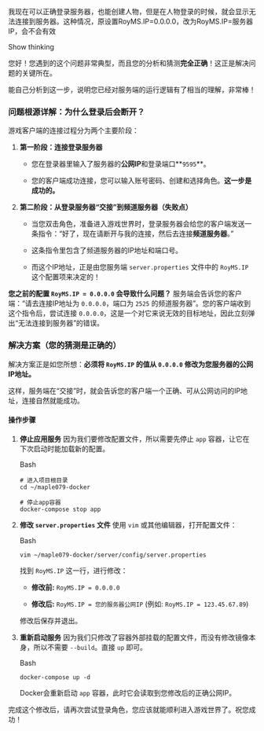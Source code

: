 我现在可以正确登录服务器，也能创建人物，但是在人物登录的时候，就会显示无法连接到服务器。这种情况，原设置RoyMS.IP=0.0.0.0，改为RoyMS.IP=服务器IP，会不会有效

Show thinking

您好！您遇到的这个问题非常典型，而且您的分析和猜测**完全正确**！这正是解决问题的关键所在。

能自己分析到这一步，说明您已经对服务端的运行逻辑有了相当的理解，非常棒！

### 问题根源详解：为什么登录后会断开？

游戏客户端的连接过程分为两个主要阶段：

1. **第一阶段：连接登录服务器**
    
    - 您在登录器里输入了服务器的**公网IP**和登录端口**`9595`**。
        
    - 您的客户端成功连接，您可以输入账号密码、创建和选择角色。**这一步是成功的。**
        
2. **第二阶段：从登录服务器“交接”到频道服务器（失败点）**
    
    - 当您双击角色，准备进入游戏世界时，登录服务器会给您的客户端发送一条指令：“好了，现在请断开与我的连接，然后去连接**频道服务器**。”
        
    - 这条指令里包含了频道服务器的IP地址和端口号。
        
    - 而这个IP地址，正是由您服务端 `server.properties` 文件中的 `RoyMS.IP` 这个配置项来决定的！
        

**您之前的配置 `RoyMS.IP = 0.0.0.0` 会导致什么问题？** 服务端会告诉您的客户端：“请去连接IP地址为 `0.0.0.0`，端口为 `2525` 的频道服务器”。您的客户端收到这个指令后，尝试连接 `0.0.0.0`，这是一个对它来说无效的目标地址，因此立刻弹出“无法连接到服务器”的错误。

### 解决方案（您的猜测是正确的）

解决方案正是如您所想：**必须将 `RoyMS.IP` 的值从 `0.0.0.0` 修改为您服务器的公网IP地址。**

这样，服务端在“交接”时，就会告诉您的客户端一个正确、可从公网访问的IP地址，连接自然就能成功。

#### **操作步骤**

1. **停止应用服务** 因为我们要修改配置文件，所以需要先停止 `app` 容器，让它在下次启动时能加载新的配置。
    
    Bash
    
    ```
    # 进入项目根目录
    cd ~/maple079-docker
    
    # 停止app容器
    docker-compose stop app
    ```
    
2. **修改 `server.properties` 文件** 使用 `vim` 或其他编辑器，打开配置文件：
    
    Bash
    
    ```
    vim ~/maple079-docker/server/config/server.properties
    ```
    
    找到 `RoyMS.IP` 这一行，进行修改：
    
    - **修改前:** `RoyMS.IP = 0.0.0.0`
        
    - **修改后:** `RoyMS.IP = 您的服务器公网IP` (例如: `RoyMS.IP = 123.45.67.89`)
        
    
    修改后保存并退出。
    
3. **重新启动服务** 因为我们只修改了容器外部挂载的配置文件，而没有修改镜像本身，所以不需要 `--build`。直接 `up` 即可。
    
    Bash
    
    ```
    docker-compose up -d
    ```
    
    Docker会重新启动 `app` 容器，此时它会读取到您修改后的正确公网IP。
    

完成这个修改后，请再次尝试登录角色，您应该就能顺利进入游戏世界了。祝您成功！